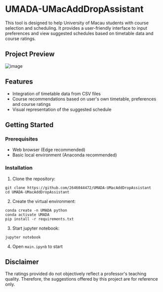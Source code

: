 # UMADA-UMacAddDropAssistant

This tool is designed to help University of Macau students with course selection and scheduling. It provides a user-friendly interface to input preferences and view suggested schedules based on timetable data and course ratings.

## Project Preview
![image](https://github.com/user-attachments/assets/e31897af-a2b3-411c-a710-3959a7888ec1)


## Features

- Integration of timetable data from CSV files
- Course recommendations based on user's own timetable, preferences and course ratings
- Visual representation of the suggested schedule

## Getting Started

### Prerequisites

- Web browser (Edge recommended)
- Basic local environment (Anaconda recommended)

### Installation

1. Clone the repository:
```
git clone https://github.com/2646044472/UMADA-UMacAddDropAssistant
cd UMADA-UMacAddDropAssistant
```
2. Create the virtual environment:
```
conda create -n UMADA python
conda activate UMADA
pip install -r requirements.txt
```
3. Start jupyter notebook:
```
jupyter notebook
```
4. Open ```main.ipynb``` to start

## Disclaimer

The ratings provided do not objectively reflect a professor's teaching quality. Therefore, the suggestions offered by this project are for reference only.
